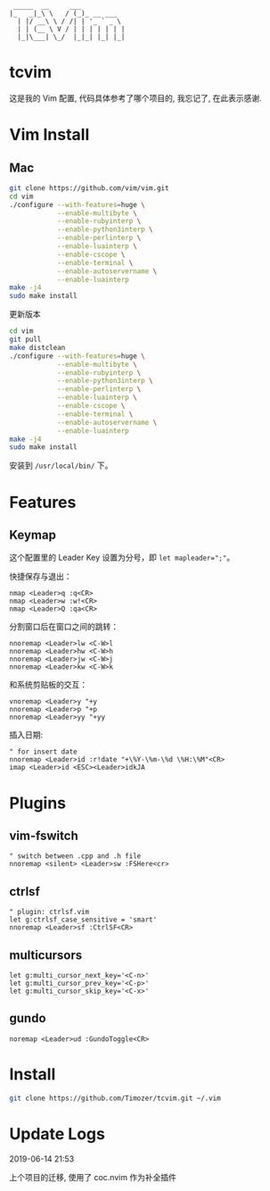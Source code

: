 ```
 _____  __     ___
|_   _|_\ \   / (_)_ __ ___
  | |/ __\ \ / /| | '_ ` _ \
  | | (__ \ V / | | | | | | |
  |_|\___| \_/  |_|_| |_| |_|
```

# tcvim

这是我的 Vim 配置, 代码具体参考了哪个项目的, 我忘记了, 在此表示感谢.

# Vim Install

## Mac
```sh
git clone https://github.com/vim/vim.git
cd vim
./configure --with-features=huge \
            --enable-multibyte \
            --enable-rubyinterp \
            --enable-python3interp \
            --enable-perlinterp \
            --enable-luainterp \
            --enable-cscope \
            --enable-terminal \
            --enable-autoservername \
            --enable-luainterp
make -j4
sudo make install
```

更新版本

```sh
cd vim
git pull
make distclean
./configure --with-features=huge \
            --enable-multibyte \
            --enable-rubyinterp \
            --enable-python3interp \
            --enable-perlinterp \
            --enable-luainterp \
            --enable-cscope \
            --enable-terminal \
            --enable-autoservername \
            --enable-luainterp
make -j4
sudo make install
```

安装到 `/usr/local/bin/` 下。

# Features

## Keymap

这个配置里的 Leader Key 设置为分号，即 `let mapleader=";"`。

快捷保存与退出：
```vim
nmap <Leader>q :q<CR>
nmap <Leader>w :w!<CR>
nmap <Leader>Q :qa<CR>
```

分割窗口后在窗口之间的跳转：
```vim
nnoremap <Leader>lw <C-W>l
nnoremap <Leader>hw <C-W>h
nnoremap <Leader>jw <C-W>j
nnoremap <Leader>kw <C-W>k
```

和系统剪贴板的交互：
```vim
vnoremap <Leader>y "+y
nnoremap <Leader>p "+p
nnoremap <Leader>yy "+yy
```
插入日期:
```vim
" for insert date
nnoremap <Leader>id :r!date "+\%Y-\%m-\%d \%H:\%M"<CR>
imap <Leader>id <ESC><Leader>idkJA
```

# Plugins

## vim-fswitch

```vim
" switch between .cpp and .h file
nnoremap <silent> <Leader>sw :FSHere<cr>
```

## ctrlsf
```vim
" plugin: ctrlsf.vim
let g:ctrlsf_case_sensitive = 'smart'
nnoremap <Leader>sf :CtrlSF<CR>
```

## multicursors
```vim
let g:multi_cursor_next_key='<C-n>'
let g:multi_cursor_prev_key='<C-p>'
let g:multi_cursor_skip_key='<C-x>'
```
## gundo

```vim
noremap <Leader>ud :GundoToggle<CR>
```
# Install

```sh
git clone https://github.com/Timozer/tcvim.git ~/.vim
```
# Update Logs

2019-06-14 21:53

上个项目的迁移, 使用了 coc.nvim 作为补全插件

